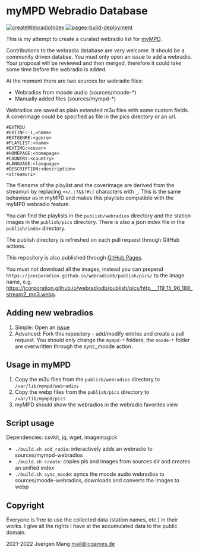 # myMPD Webradio Database

[![createWebradioIndex](https://github.com/jcorporation/webradiodb/actions/workflows/createWebradioIndex.yml/badge.svg)](https://github.com/jcorporation/webradiodb/actions/workflows/createWebradioIndex.yml)
[![pages-build-deployment](https://github.com/jcorporation/webradiodb/actions/workflows/pages/pages-build-deployment/badge.svg)](https://github.com/jcorporation/webradiodb/actions/workflows/pages/pages-build-deployment)

This is my attempt to create a curated webradio list for [myMPD](https://github.com/jcorporation/myMPD).

Contributions to the webradio database are very welcome. It should be a community driven databse. You must only open an issue to add a webradio. Your proposal will be reviewed and then merged, therefore it could take some time before the webradio is added.

At the moment there are two sources for webradio files:
- Webradios from moode audio (sources/moode-*)
- Manually added files (sources/mympd-*)

Webradios are saved as plain extended m3u files with some custom fields. A coverimage could be specified as file in the pics directory or an url.

```
#EXTM3U
#EXTINF:-1,<name>
#EXTGENRE:<genre>
#PLAYLIST:<name>
#EXTIMG:<cover>
#HOMEPAGE:<homepage>
#COUNTRY:<country>
#LANGUAGE:<language>
#DESCRIPTION:<description>
<streamuri>
```

The filename of the playlist and the coverimage are derived from the streamuri by replacing `<>/.:?&$!#\|` characters with `_`. This is the same behaviour as in myMPD and makes this playlists compatible with the myMPD webradio feature.

You can find the playlists in the `publish/webradios` directory and the station images in the `publish/pics` directory. There is also a json index file in the `publish/index` directory.

The publish directory is refreshed on each pull request through GitHub actions.

This repository is also published through [GitHub Pages](https://jcorporation.github.io/webradiodb/).

You must not download all the images, instead you can prepend `https://jcorporation.github.io/webradiodb/publish/pics/` to the image name, e.g. https://jcorporation.github.io/webradiodb/publish/pics/http___119_15_96_188_stream2_mp3.webp.

## Adding new webradios

1. Simple: Open an [issue](https://github.com/jcorporation/webradiodb/issues/new?template=add-webradio.yml)
2. Advanced: Fork this repository - add/modify entries and create a pull request. You should only change the `mympd-*` folders, the `moode-*` folder are overwritten through the sync_moode action.

## Usage in myMPD

1. Copy the m3u files from the `publish/webradios` directory to `/var/lib/mympd/webradios`
2. Copy the webp files from the `publish/pics` directory to `/var/lib/mympd/pics`
3. myMPD should show the webradios in the webradio favorites view

## Script usage

Dependencies: csvkit, jq, wget, imagemagick

- `./build.sh add_radio`: interactively adds an webradio to sources/mympd-webradios
- `./build.sh create`: copies pls and images from sources dir and creates an unified index
- `./build.sh sync_moode`: syncs the moode audio webradios to sources/moode-webradios, downloads and converts the images to webp

## Copyright

Everyone is free to use the collected data (station names, etc.) in their works. I give all the rights I have at the accumulated data to the public domain.

2021-2022 Juergen Mang <mail@jcgames.de>
